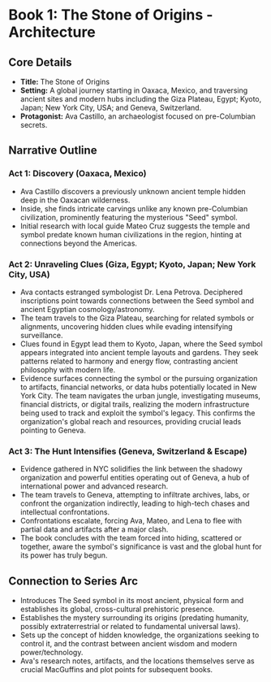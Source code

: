 # Book 1: The Stone of Origins - Architecture

## Core Details
- **Title:** The Stone of Origins
- **Setting:** A global journey starting in Oaxaca, Mexico, and traversing ancient sites and modern hubs including the Giza Plateau, Egypt; Kyoto, Japan; New York City, USA; and Geneva, Switzerland.
- **Protagonist:** Ava Castillo, an archaeologist focused on pre-Columbian secrets.

## Narrative Outline

### Act 1: Discovery (Oaxaca, Mexico)
- Ava Castillo discovers a previously unknown ancient temple hidden deep in the Oaxacan wilderness.
- Inside, she finds intricate carvings unlike any known pre-Columbian civilization, prominently featuring the mysterious "Seed" symbol.
- Initial research with local guide Mateo Cruz suggests the temple and symbol predate known human civilizations in the region, hinting at connections beyond the Americas.

### Act 2: Unraveling Clues (Giza, Egypt; Kyoto, Japan; New York City, USA)
- Ava contacts estranged symbologist Dr. Lena Petrova. Deciphered inscriptions point towards connections between the Seed symbol and ancient Egyptian cosmology/astronomy.
- The team travels to the Giza Plateau, searching for related symbols or alignments, uncovering hidden clues while evading intensifying surveillance.
- Clues found in Egypt lead them to Kyoto, Japan, where the Seed symbol appears integrated into ancient temple layouts and gardens. They seek patterns related to harmony and energy flow, contrasting ancient philosophy with modern life.
- Evidence surfaces connecting the symbol or the pursuing organization to artifacts, financial networks, or data hubs potentially located in New York City. The team navigates the urban jungle, investigating museums, financial districts, or digital trails, realizing the modern infrastructure being used to track and exploit the symbol's legacy. This confirms the organization's global reach and resources, providing crucial leads pointing to Geneva.

### Act 3: The Hunt Intensifies (Geneva, Switzerland & Escape)
- Evidence gathered in NYC solidifies the link between the shadowy organization and powerful entities operating out of Geneva, a hub of international power and advanced research.
- The team travels to Geneva, attempting to infiltrate archives, labs, or confront the organization indirectly, leading to high-tech chases and intellectual confrontations.
- Confrontations escalate, forcing Ava, Mateo, and Lena to flee with partial data and artifacts after a major clash.
- The book concludes with the team forced into hiding, scattered or together, aware the symbol's significance is vast and the global hunt for its power has truly begun.

## Connection to Series Arc
- Introduces The Seed symbol in its most ancient, physical form and establishes its global, cross-cultural prehistoric presence.
- Establishes the mystery surrounding its origins (predating humanity, possibly extraterrestrial or related to fundamental universal laws).
- Sets up the concept of hidden knowledge, the organizations seeking to control it, and the contrast between ancient wisdom and modern power/technology.
- Ava's research notes, artifacts, and the locations themselves serve as crucial MacGuffins and plot points for subsequent books. 
